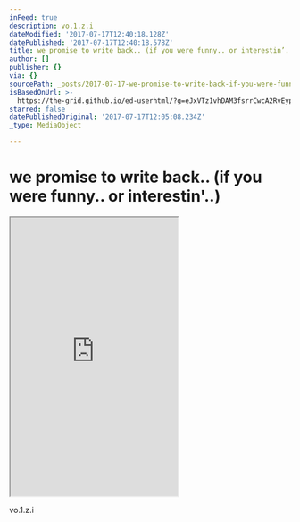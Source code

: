 ```yaml
---
inFeed: true
description: vo.1.z.i
dateModified: '2017-07-17T12:40:18.128Z'
datePublished: '2017-07-17T12:40:18.578Z'
title: we promise to write back.. (if you were funny.. or interestin’..)
author: []
publisher: {}
via: {}
sourcePath: _posts/2017-07-17-we-promise-to-write-back-if-you-were-funny-or-interesti.md
isBasedOnUrl: >-
  https://the-grid.github.io/ed-userhtml/?g=eJxVTz1vhDAM3fsrrCwcA2RvEypV6tCpla77KSQGcpAEJUYIVf3vPcpBVS_2k_0-LJKOdiRIUUvWEY3pkfN5nss2hHbAUgfHI2o1ku4UV6Mtr4mBSovXYLDBWAm-SVQPsJb4hwCayWuywUPw56l2lk4UevQ5fO0XACboyaGnskV6HXAdX5Y3c2IGXSiaEB3Ly7Sx86ed9303PPzFegnWyOzgZaB-3SV7ZuCQumAk-3g_f7I9oKgnols8PaiUJGuL41sGRpEqkiXscZFsCVO8rOhyg_elVsNQK93LbH8vq7Yu-Cb85xP5Ngu-Jqt-AOyLeTM
starred: false
datePublishedOriginal: '2017-07-17T12:05:08.234Z'
_type: MediaObject

---
```

# we promise to write back.. (if you were funny.. or interestin'..)

<iframe src="https://the-grid.github.io/ed-userhtml/?g=eJxVT8tOwzAQvPMVK1_SHhrDhQPYQS2tCuLRQgEBN8fepCEPh3ijKKr4dwhpitjLzkozOzPC6SopCVylJdsSle6M86Zp_NjaOENf25xXqFVJequ4KhP_wzFQri00GIywCgTvXwRH0I34dwFEdaEpsQXYYlOHeUIjsikWY9gNDABjdZ1jQX6MtMiwg7P22oyYwdxOIlvlbOy7Xj0-H3Rfe8ODv-iYkBjpHXQeqF93yS4Y5EhbayRbrzZPbAgowproJ57OlHOSxZNDWwZGkZq4hDDFVrLT28i8tunztJslXi4fZ2oxf1-vwqv7u-P5ycPby4I-pzd7nVZZFiqdSm9o7gX9Frz3_ItQ8R4L3oUOvgGeYIAX" height="500" style=""></iframe>

vo.1.z.i